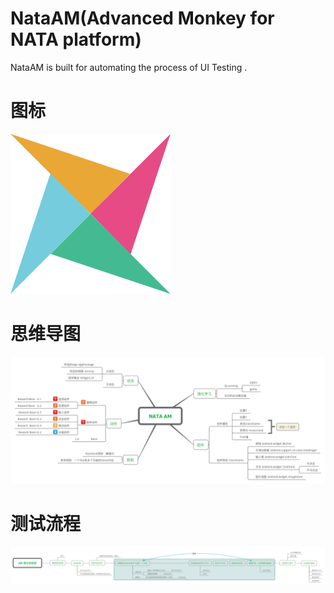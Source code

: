 # NataAM(Advanced Monkey for NATA platform)
NataAM is built for automating the process of UI Testing .


# 图标
![](images/logo.png)

# 思维导图
![](images/mind.png)

# 测试流程
![](images/procedure.png)